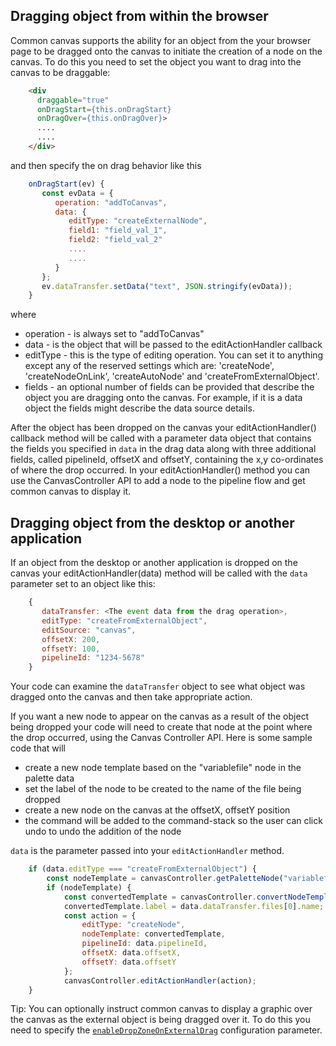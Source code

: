 ## Dragging object from within the browser
Common canvas supports the ability for an object from the your browser page to be dragged onto the canvas to initiate the creation of a node on the canvas. To do this you need to set the object you want to drag into the canvas to be draggable:

```html
    <div
      draggable="true"
      onDragStart={this.onDragStart}
      onDragOver={this.onDragOver}>
      ....
      ....
    </div>
```
and then specify the on drag behavior like this
```js
    onDragStart(ev) {
       const evData = {
          operation: "addToCanvas",
          data: {
             editType: "createExternalNode",
             field1: "field_val_1",
             field2: "field_val_2"
             ....
             ....
          }
       };
       ev.dataTransfer.setData("text", JSON.stringify(evData));
    }
```
where

* operation - is always set to "addToCanvas"
* data - is the object that will be passed to the editActionHandler callback
* editType - this is the type of editing operation. You can set it to anything except any of the reserved settings which are: 'createNode', 'createNodeOnLink', 'createAutoNode' and 'createFromExternalObject'.
* fields - an optional number of fields can be provided that describe the object you are dragging onto the canvas. For example, if it is a data object the fields might describe the data source details.

After the object has been dropped on the canvas your editActionHandler() callback method will be called with a parameter data object that contains the fields you specified in `data` in the drag data along with three additional fields, called pipelineId, offsetX and offsetY, containing the x,y co-ordinates of where the drop occurred. In your editActionHandler() method you can use the CanvasController API to add a node to the pipeline flow and get common canvas to display it.

## Dragging object from the desktop or another application
If an object from the desktop or another application is dropped on the canvas your editActionHandler(data) method will be called with the `data` parameter set to an object like this:
```js
    {
       dataTransfer: <The event data from the drag operation>,
       editType: "createFromExternalObject",
       editSource: "canvas",
       offsetX: 200,
       offsetY: 100,
       pipelineId: "1234-5678"
    }
```
Your code can examine the `dataTransfer` object to see what object was dragged onto the canvas and then take appropriate action.

If you want a new node to appear on the canvas as a result of the object being dropped your code will need to create that node at the point where the drop occurred, using the Canvas Controller API. Here is some sample code that will

* create a new node template based on the "variablefile" node in the palette data
* set the label of the node to be created to the name of the file being dropped
* create a new node on the canvas at the offsetX, offsetY position
* the command will be added to the command-stack so the user can click undo to undo the addition of the node

`data` is the parameter passed into your `editActionHandler` method.
```js
    if (data.editType === "createFromExternalObject") {
        const nodeTemplate = canvasController.getPaletteNode("variablefile");
        if (nodeTemplate) {
            const convertedTemplate = canvasController.convertNodeTemplate(nodeTemplate);
            convertedTemplate.label = data.dataTransfer.files[0].name;
            const action = {
                editType: "createNode",
                nodeTemplate: convertedTemplate,
                pipelineId: data.pipelineId,
                offsetX: data.offsetX,
                offsetY: data.offsetY
            };
            canvasController.editActionHandler(action);
    }
```

Tip: You can optionally instruct common canvas to display a graphic over the canvas as the external object is being dragged over it. To do this you need to specify the [`enableDropZoneOnExternalDrag`](03.02.01-canvas-config.md#enabledropzoneonexternaldrag) configuration parameter.
